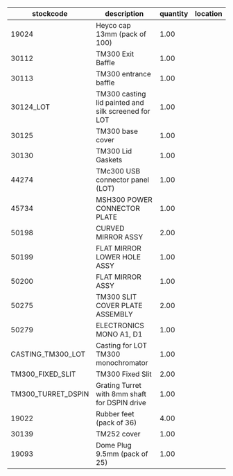 |stockcode|description|quantity|location|
|---------|-----------|--------|--------|
|19024|Heyco cap 13mm (pack of 100)|1.00||
|30112|TM300 Exit Baffle|1.00||
|30113|TM300 entrance baffle|1.00||
|30124_LOT|TM300 casting lid painted and silk screened for LOT|1.00||
|30125|TM300 base cover|1.00||
|30130|TM300 Lid Gaskets|1.00||
|44274|TMc300 USB connector panel (LOT)|1.00||
|45734|MSH300 POWER CONNECTOR PLATE|1.00||
|50198|CURVED MIRROR ASSY|2.00||
|50199|FLAT MIRROR LOWER HOLE ASSY|1.00||
|50200|FLAT MIRROR ASSY|1.00||
|50275|TM300 SLIT COVER PLATE ASSEMBLY|2.00||
|50279|ELECTRONICS MONO A1, D1|1.00||
|CASTING_TM300_LOT|Casting for LOT TM300 monochromator|1.00||
|TM300_FIXED_SLIT|TM300 Fixed Slit|2.00||
|TM300_TURRET_DSPIN|Grating Turret with 8mm shaft for DSPIN drive|1.00||
|19022|Rubber feet (pack of 36)|4.00||
|30139|TM252 cover|1.00||
|19093|Dome Plug 9.5mm (pack of 25)|1.00||
